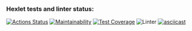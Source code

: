 ### Hexlet tests and linter status:
[![Actions Status](https://github.com/erikaleie/frontend-project-lvl2/workflows/hexlet-check/badge.svg)](https://github.com/erikaleie/frontend-project-lvl2/actions)
[![Maintainability](https://api.codeclimate.com/v1/badges/4106e61089b114f191eb/maintainability)](https://codeclimate.com/github/erikaleie/frontend-project-lvl2/maintainability)
[![Test Coverage](https://api.codeclimate.com/v1/badges/4106e61089b114f191eb/test_coverage)](https://codeclimate.com/github/erikaleie/frontend-project-lvl2/test_coverage)
![Linter](https://github.com/erikaleie/frontend-project-lvl2/workflows/linter/badge.svg)
[![asciicast](https://asciinema.org/a/421435.svg)](https://asciinema.org/a/421435)